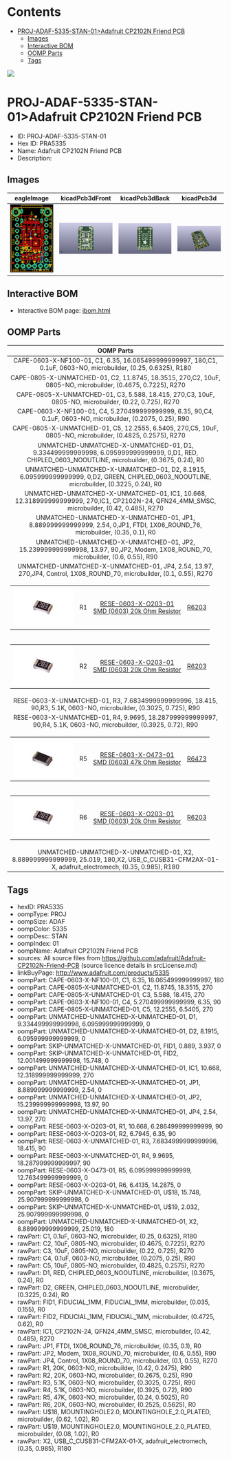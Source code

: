 



Contents
========

* [PROJ-ADAF-5335-STAN-01>Adafruit CP2102N Friend PCB](#proj-adaf-5335-stan-01adafruit-cp2102n-friend-pcb)
	* [Images](#images)
	* [Interactive BOM](#interactive-bom)
	* [OOMP Parts](#oomp-parts)
	* [Tags](#tags)
  
![][im]
# PROJ-ADAF-5335-STAN-01>Adafruit CP2102N Friend PCB

- ID: PROJ-ADAF-5335-STAN-01
- Hex ID: PRA5335
- Name: Adafruit CP2102N Friend PCB
- Description: 

## Images
  
  

|eagleImage|kicadPcb3dFront|kicadPcb3dBack|kicadPcb3d|
| :---: | :---: | :---: | :---: |
|[![eagleImage](eagleImage_140.png)](eagleImage_600.png)|[![kicadPcb3dFront](kicadPcb3dFront_140.png)](kicadPcb3dFront_600.png)|[![kicadPcb3dBack](kicadPcb3dBack_140.png)](kicadPcb3dBack_600.png)|[![kicadPcb3d](kicadPcb3d_140.png)](kicadPcb3d_600.png)|

## Interactive BOM

- Interactive BOM page: [ibom.html](kicad/bom/ibom.html)

## OOMP Parts
  

|OOMP Parts|
| :---: |
|CAPE-0603-X-NF100-01, C1, 6.35, 16.065499999999997, 180,C1, 0.1uF, 0603-NO, microbuilder, (0.25, 0.6325), R180|
|CAPE-0805-X-UNMATCHED-01, C2, 11.8745, 18.3515, 270,C2, 10uF, 0805-NO, microbuilder, (0.4675, 0.7225), R270|
|CAPE-0805-X-UNMATCHED-01, C3, 5.588, 18.415, 270,C3, 10uF, 0805-NO, microbuilder, (0.22, 0.725), R270|
|CAPE-0603-X-NF100-01, C4, 5.270499999999999, 6.35, 90,C4, 0.1uF, 0603-NO, microbuilder, (0.2075, 0.25), R90|
|CAPE-0805-X-UNMATCHED-01, C5, 12.2555, 6.5405, 270,C5, 10uF, 0805-NO, microbuilder, (0.4825, 0.2575), R270|
|UNMATCHED-UNMATCHED-X-UNMATCHED-01, D1, 9.334499999999998, 6.095999999999999, 0,D1, RED, CHIPLED_0603_NOOUTLINE, microbuilder, (0.3675, 0.24), R0|
|UNMATCHED-UNMATCHED-X-UNMATCHED-01, D2, 8.1915, 6.095999999999999, 0,D2, GREEN, CHIPLED_0603_NOOUTLINE, microbuilder, (0.3225, 0.24), R0|
|UNMATCHED-UNMATCHED-X-UNMATCHED-01, IC1, 10.668, 12.318999999999999, 270,IC1, CP2102N-24, QFN24_4MM_SMSC, microbuilder, (0.42, 0.485), R270|
|UNMATCHED-UNMATCHED-X-UNMATCHED-01, JP1, 8.889999999999999, 2.54, 0,JP1, FTDI, 1X06_ROUND_76, microbuilder, (0.35, 0.1), R0|
|UNMATCHED-UNMATCHED-X-UNMATCHED-01, JP2, 15.239999999999998, 13.97, 90,JP2, Modem, 1X08_ROUND_70, microbuilder, (0.6, 0.55), R90|
|UNMATCHED-UNMATCHED-X-UNMATCHED-01, JP4, 2.54, 13.97, 270,JP4, Control, 1X08_ROUND_70, microbuilder, (0.1, 0.55), R270|
|<table><tr><td>![RESE-0603-X-O203-01](https://raw.githubusercontent.com/oomlout/oomlout_OOMP_parts/main/RESE-0603-X-O203-01/image_140.jpg)</td><td> R1</td><td>[RESE-0603-X-O203-01<br>SMD (0603) 20k Ohm Resistor](https://github.com/oomlout/oomlout_OOMP_parts/tree/main/RESE-0603-X-O203-01/)</td><td>[R6203](https://github.com/oomlout/oomlout_OOMP_parts/tree/main/RESE-0603-X-O203-01/)</td></tr></table>|
|<table><tr><td>![RESE-0603-X-O203-01](https://raw.githubusercontent.com/oomlout/oomlout_OOMP_parts/main/RESE-0603-X-O203-01/image_140.jpg)</td><td> R2</td><td>[RESE-0603-X-O203-01<br>SMD (0603) 20k Ohm Resistor](https://github.com/oomlout/oomlout_OOMP_parts/tree/main/RESE-0603-X-O203-01/)</td><td>[R6203](https://github.com/oomlout/oomlout_OOMP_parts/tree/main/RESE-0603-X-O203-01/)</td></tr></table>|
|RESE-0603-X-UNMATCHED-01, R3, 7.6834999999999996, 18.415, 90,R3, 5.1K, 0603-NO, microbuilder, (0.3025, 0.725), R90|
|RESE-0603-X-UNMATCHED-01, R4, 9.9695, 18.287999999999997, 90,R4, 5.1K, 0603-NO, microbuilder, (0.3925, 0.72), R90|
|<table><tr><td>![RESE-0603-X-O473-01](https://raw.githubusercontent.com/oomlout/oomlout_OOMP_parts/main/RESE-0603-X-O473-01/image_140.jpg)</td><td> R5</td><td>[RESE-0603-X-O473-01<br>SMD (0603) 47k Ohm Resistor](https://github.com/oomlout/oomlout_OOMP_parts/tree/main/RESE-0603-X-O473-01/)</td><td>[R6473](https://github.com/oomlout/oomlout_OOMP_parts/tree/main/RESE-0603-X-O473-01/)</td></tr></table>|
|<table><tr><td>![RESE-0603-X-O203-01](https://raw.githubusercontent.com/oomlout/oomlout_OOMP_parts/main/RESE-0603-X-O203-01/image_140.jpg)</td><td> R6</td><td>[RESE-0603-X-O203-01<br>SMD (0603) 20k Ohm Resistor](https://github.com/oomlout/oomlout_OOMP_parts/tree/main/RESE-0603-X-O203-01/)</td><td>[R6203](https://github.com/oomlout/oomlout_OOMP_parts/tree/main/RESE-0603-X-O203-01/)</td></tr></table>|
|UNMATCHED-UNMATCHED-X-UNMATCHED-01, X2, 8.889999999999999, 25.019, 180,X2, USB_C_CUSB31-CFM2AX-01-X, adafruit_electromech, (0.35, 0.985), R180|

## Tags

- hexID: PRA5335
- oompType: PROJ
- oompSize: ADAF
- oompColor: 5335
- oompDesc: STAN
- oompIndex: 01
- oompName: Adafruit CP2102N Friend PCB
- sources: All source files from https://github.com/adafruit/Adafruit-CP2102N-Friend-PCB (source licence details in srcLicense.md)
- linkBuyPage: http://www.adafruit.com/products/5335
- oompPart: CAPE-0603-X-NF100-01, C1, 6.35, 16.065499999999997, 180
- oompPart: CAPE-0805-X-UNMATCHED-01, C2, 11.8745, 18.3515, 270
- oompPart: CAPE-0805-X-UNMATCHED-01, C3, 5.588, 18.415, 270
- oompPart: CAPE-0603-X-NF100-01, C4, 5.270499999999999, 6.35, 90
- oompPart: CAPE-0805-X-UNMATCHED-01, C5, 12.2555, 6.5405, 270
- oompPart: UNMATCHED-UNMATCHED-X-UNMATCHED-01, D1, 9.334499999999998, 6.095999999999999, 0
- oompPart: UNMATCHED-UNMATCHED-X-UNMATCHED-01, D2, 8.1915, 6.095999999999999, 0
- oompPart: SKIP-UNMATCHED-X-UNMATCHED-01, FID1, 0.889, 3.937, 0
- oompPart: SKIP-UNMATCHED-X-UNMATCHED-01, FID2, 12.001499999999998, 15.748, 0
- oompPart: UNMATCHED-UNMATCHED-X-UNMATCHED-01, IC1, 10.668, 12.318999999999999, 270
- oompPart: UNMATCHED-UNMATCHED-X-UNMATCHED-01, JP1, 8.889999999999999, 2.54, 0
- oompPart: UNMATCHED-UNMATCHED-X-UNMATCHED-01, JP2, 15.239999999999998, 13.97, 90
- oompPart: UNMATCHED-UNMATCHED-X-UNMATCHED-01, JP4, 2.54, 13.97, 270
- oompPart: RESE-0603-X-O203-01, R1, 10.668, 6.286499999999999, 90
- oompPart: RESE-0603-X-O203-01, R2, 6.7945, 6.35, 90
- oompPart: RESE-0603-X-UNMATCHED-01, R3, 7.6834999999999996, 18.415, 90
- oompPart: RESE-0603-X-UNMATCHED-01, R4, 9.9695, 18.287999999999997, 90
- oompPart: RESE-0603-X-O473-01, R5, 6.095999999999999, 12.763499999999999, 0
- oompPart: RESE-0603-X-O203-01, R6, 6.4135, 14.2875, 0
- oompPart: SKIP-UNMATCHED-X-UNMATCHED-01, U$18, 15.748, 25.907999999999998, 0
- oompPart: SKIP-UNMATCHED-X-UNMATCHED-01, U$19, 2.032, 25.907999999999998, 0
- oompPart: UNMATCHED-UNMATCHED-X-UNMATCHED-01, X2, 8.889999999999999, 25.019, 180
- rawPart: C1, 0.1uF, 0603-NO, microbuilder, (0.25, 0.6325), R180
- rawPart: C2, 10uF, 0805-NO, microbuilder, (0.4675, 0.7225), R270
- rawPart: C3, 10uF, 0805-NO, microbuilder, (0.22, 0.725), R270
- rawPart: C4, 0.1uF, 0603-NO, microbuilder, (0.2075, 0.25), R90
- rawPart: C5, 10uF, 0805-NO, microbuilder, (0.4825, 0.2575), R270
- rawPart: D1, RED, CHIPLED_0603_NOOUTLINE, microbuilder, (0.3675, 0.24), R0
- rawPart: D2, GREEN, CHIPLED_0603_NOOUTLINE, microbuilder, (0.3225, 0.24), R0
- rawPart: FID1, FIDUCIAL_1MM, FIDUCIAL_1MM, microbuilder, (0.035, 0.155), R0
- rawPart: FID2, FIDUCIAL_1MM, FIDUCIAL_1MM, microbuilder, (0.4725, 0.62), R0
- rawPart: IC1, CP2102N-24, QFN24_4MM_SMSC, microbuilder, (0.42, 0.485), R270
- rawPart: JP1, FTDI, 1X06_ROUND_76, microbuilder, (0.35, 0.1), R0
- rawPart: JP2, Modem, 1X08_ROUND_70, microbuilder, (0.6, 0.55), R90
- rawPart: JP4, Control, 1X08_ROUND_70, microbuilder, (0.1, 0.55), R270
- rawPart: R1, 20K, 0603-NO, microbuilder, (0.42, 0.2475), R90
- rawPart: R2, 20K, 0603-NO, microbuilder, (0.2675, 0.25), R90
- rawPart: R3, 5.1K, 0603-NO, microbuilder, (0.3025, 0.725), R90
- rawPart: R4, 5.1K, 0603-NO, microbuilder, (0.3925, 0.72), R90
- rawPart: R5, 47K, 0603-NO, microbuilder, (0.24, 0.5025), R0
- rawPart: R6, 20K, 0603-NO, microbuilder, (0.2525, 0.5625), R0
- rawPart: U$18, MOUNTINGHOLE2.0, MOUNTINGHOLE_2.0_PLATED, microbuilder, (0.62, 1.02), R0
- rawPart: U$19, MOUNTINGHOLE2.0, MOUNTINGHOLE_2.0_PLATED, microbuilder, (0.08, 1.02), R0
- rawPart: X2, USB_C_CUSB31-CFM2AX-01-X, adafruit_electromech, (0.35, 0.985), R180



[im]: kicadPcb3d_450.png

